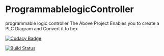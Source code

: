 
# ProgrammablelogicController
programmable logic controller
The Above Project Enables you to create a PLC Diagram and Convert it to hex

 [![Codacy Badge](https://api.codacy.com/project/badge/Grade/15e735be14534c7a85728085dd701cce)](https://www.codacy.com/app/sharmapuneet1510/ProgrammablelogicController?utm_source=github.com&amp;utm_medium=referral&amp;utm_content=GrandViewTech/ProgrammablelogicController&amp;utm_campaign=Badge_Grade)

[![Build Status](https://travis-ci.org/GrandViewTech/ProgrammablelogicController.svg?branch=master)](https://travis-ci.org/GrandViewTech/ProgrammablelogicController)
